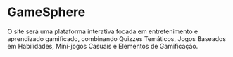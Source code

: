 # GameSphere
O site será uma plataforma interativa focada em entretenimento e aprendizado gamificado, combinando Quizzes Temáticos, Jogos Baseados em Habilidades, Mini-jogos Casuais e Elementos de Gamificação. 
